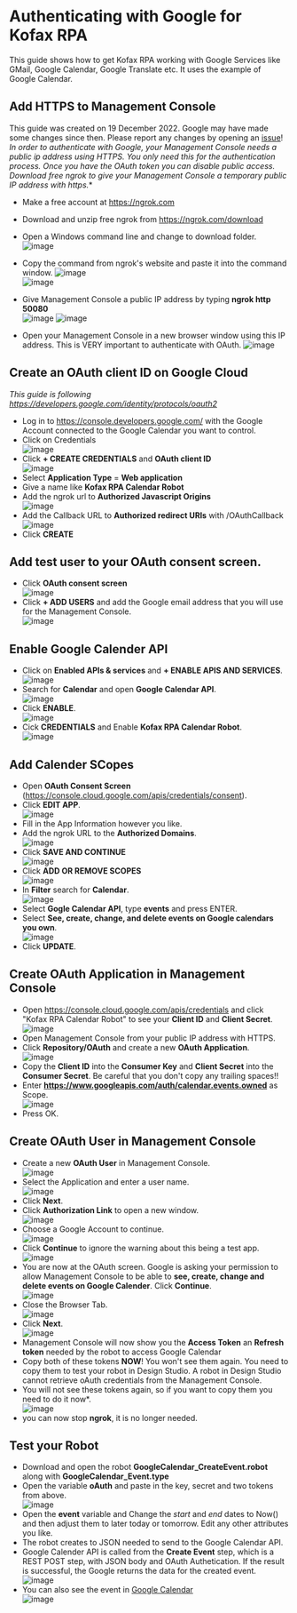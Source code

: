 # Authenticating with Google for Kofax RPA
This guide shows how to get Kofax RPA working with Google Services like GMail, Google Calendar, Google Translate etc. It uses the example of Google Calendar.  
## Add HTTPS to Management Console
This guide was created on 19 December 2022. Google may have made some changes since then. Please report any changes by opening an [issue](https://github.com/KofaxRPA/Google/issues/new)!  
*In order to authenticate with Google, your Management Console needs a public ip address using HTTPS. You only need this for the authentication process. Once you have the OAuth token you can disable public access.*  
*Download free ngrok to give your Management Console a temporary public IP address with https.**  
* Make a free account at https://ngrok.com
* Download and unzip free ngrok from https://ngrok.com/download
* Open a Windows command line and change to download folder.  
![image](https://user-images.githubusercontent.com/47416964/208402679-2012336c-e891-4e26-a887-0d93ee01ef71.png)
* Copy the command from ngrok's website and paste it into the command window.
![image](https://user-images.githubusercontent.com/47416964/208402282-40f252a6-02e7-4942-a913-ddd020280906.png)  
![image](https://user-images.githubusercontent.com/47416964/208402864-a84ac121-5284-4493-ba5b-6db199485c5f.png)
* Give Management Console a public IP address by typing **ngrok http 50080**  
![image](https://user-images.githubusercontent.com/47416964/208403175-6e0da069-3c07-4809-a941-83715da69878.png)
![image](https://user-images.githubusercontent.com/47416964/208403507-c94911e1-4e82-4d78-bce2-cc676b3f8639.png)

* Open your Management Console in a new browser window using this IP address. This is VERY important to authenticate with OAuth.
![image](https://user-images.githubusercontent.com/47416964/208403660-8c82e9c0-0031-4920-98ed-3912f29fee14.png)

## Create an OAuth client ID on Google Cloud
*This guide is following https://developers.google.com/identity/protocols/oauth2*
* Log in to https://console.developers.google.com/ with the Google Account connected to the Google Calendar you want to control.
* Click on Credentials  
![image](https://user-images.githubusercontent.com/47416964/208400550-88fa7755-169a-4ac5-9630-ed0aed8475c4.png)
* Click **+ CREATE CREDENTIALS** and **OAuth client ID**  
![image](https://user-images.githubusercontent.com/47416964/208400825-c7a66bcd-49c2-4df2-a703-1d268ca4b705.png)
* Select **Application Type** = **Web application**
* Give a name like **Kofax RPA Calendar Robot**
* Add the ngrok url to **Authorized Javascript Origins**  
![image](https://user-images.githubusercontent.com/47416964/208404398-e4e9a09b-511e-48e5-8e87-6317871b0b5d.png)
* Add the Callback URL to **Authorized redirect URIs** with /OAuthCallback  
![image](https://user-images.githubusercontent.com/47416964/208404528-f8bbce0a-4660-4fbf-86ba-a4300d1c1288.png)
* Click **CREATE**
## Add test user to your OAuth consent screen.
* Click **OAuth consent screen**  
![image](https://user-images.githubusercontent.com/47416964/208404740-0a64b2a1-63c4-42da-94a1-5057f8d3295f.png)
* Click **+ ADD USERS** and add the Google email address that you will use for the Management Console.  
![image](https://user-images.githubusercontent.com/47416964/208405351-3c006b61-5f70-4b41-b538-0c5e48ebf3d8.png)
## Enable Google Calender API
* Click on **Enabled APIs & services** and **+ ENABLE APIS AND SERVICES**.  
![image](https://user-images.githubusercontent.com/47416964/208407182-6750f8fd-497a-4250-a4e7-25c249067bc4.png)
* Search for **Calendar** and open **Google Calendar API**.  
![image](https://user-images.githubusercontent.com/47416964/208407451-80887782-adc7-4799-8d5f-91bb12e522fc.png)  
*  Click **ENABLE**.  
![image](https://user-images.githubusercontent.com/47416964/208407539-2ff9a4bd-ee73-4fe2-932d-359bd270e859.png)
* Cick **CREDENTIALS** and Enable **Kofax RPA Calendar Robot**.  
![image](https://user-images.githubusercontent.com/47416964/208407727-75889799-99f1-4117-bb8b-746ce5a9b5be.png)
## Add Calender SCopes
* Open **OAuth Consent Screen** (https://console.cloud.google.com/apis/credentials/consent).
* Click **EDIT APP**.  
![image](https://user-images.githubusercontent.com/47416964/208409952-67be182a-c7ce-412c-b487-ef512ff81d43.png)
* Fill in the App Information however you like.
* Add the ngrok URL to the **Authorized Domains**.  
![image](https://user-images.githubusercontent.com/47416964/208410173-0dd87ddd-1dd2-40d8-80bb-97826b576273.png)
* Click **SAVE AND CONTINUE**  
![image](https://user-images.githubusercontent.com/47416964/208410238-1b984a52-d580-4657-a50e-bdd471889f88.png)
* Click **ADD OR REMOVE SCOPES**  
![image](https://user-images.githubusercontent.com/47416964/208410358-bb12af7f-3756-4670-a1b9-5999e419b916.png)
* In **Filter** search for **Calendar**.  
![image](https://user-images.githubusercontent.com/47416964/208410678-fa114cc0-f4b8-4638-8613-720f32c24a35.png)
* Select **Gogle Calendar API**, type **events** and press ENTER.  
* Select **See, create, change, and delete events on Google calendars you own**.  
![image](https://user-images.githubusercontent.com/47416964/208410950-dc927d42-c9df-49d5-ab06-4b6e06ff22c0.png)
*  Click **UPDATE**.

## Create OAuth Application in Management Console
* Open https://console.cloud.google.com/apis/credentials and click "Kofax RPA Calendar Robot" to see your **Client ID** and **Client Secret**.  
![image](https://user-images.githubusercontent.com/47416964/208408456-77f3d962-72d7-4c3f-9a1e-5f7bacdfa662.png)
* Open Management Console from your public IP address with HTTPS.  
* Click **Repository/OAuth** and create a new **OAuth Application**.  
![image](https://user-images.githubusercontent.com/47416964/208408066-9f81b067-2b23-42d0-9bf8-82f9232df543.png)
* Copy the **Client ID** into the **Consumer Key** and **Client Secret** into the **Consumer Secret**. Be careful that you don't copy any trailing spaces!!
* Enter **https://www.googleapis.com/auth/calendar.events.owned** as Scope.  
![image](https://user-images.githubusercontent.com/47416964/208411329-37a90031-7a7b-418c-baa4-9388b2f5e0cb.png)
* Press OK.
## Create OAuth User in Management Console
* Create a new **OAuth User** in Management Console.  
![image](https://user-images.githubusercontent.com/47416964/208411505-053264ca-5e4f-482d-8240-75cddf2ed2f1.png)
* Select the Application and enter a user name.  
![image](https://user-images.githubusercontent.com/47416964/208411736-7e9f242f-f96b-4ca0-ab63-5b6a834b0b8d.png)
* Click **Next**.
* Click **Authorization Link** to open a new window.  
![image](https://user-images.githubusercontent.com/47416964/208411876-7a20a08e-ba5f-43d5-8c36-833382597bd6.png)
* Choose a Google Account to continue.  
![image](https://user-images.githubusercontent.com/47416964/208415138-c5ad4d32-1cbe-4239-9b25-b2768cdcc92f.png)
* Click **Continue** to ignore the warning about this being a test app.  
![image](https://user-images.githubusercontent.com/47416964/208415227-5d83f919-1acc-4e0a-895a-f16727e1d8c5.png)
* You are now at the OAuth screen. Google is asking your permission to allow Management Console to be able to **see, create, change and delete events on Google Calender**. Click **Continue**.  
![image](https://user-images.githubusercontent.com/47416964/208415444-c83f98ec-9b11-4f2a-8a01-d26aa4ec9176.png)  
* Close the Browser Tab.  
![image](https://user-images.githubusercontent.com/47416964/208415672-8ce52d14-aa34-4478-88d1-68754f1aa3aa.png)
* Click **Next**.  
![image](https://user-images.githubusercontent.com/47416964/208415765-5e6d5090-14f8-4cad-867d-bea72e1b1bd0.png)
* Management Console will now show you the **Access Token** an **Refresh token** needed by the robot to access Google Calendar
* Copy both of these tokens **NOW**! You won't see them again. You need to copy them to test your robot in Design Studio. A robot in Design Studio cannot retrieve oAuth credentials from the Management Console.  
* You will not see these tokens again, so if you want to copy them you need to do it now*.  
![image](https://user-images.githubusercontent.com/47416964/208416041-52ee85c4-54bd-4d9d-bc78-097a117955a2.png)
* you can now stop **ngrok**, it is no longer needed.
## Test your Robot
* Download and open the robot **GoogleCalendar_CreateEvent.robot** along with **GoogleCalendar_Event.type**
* Open the variable **oAuth** and paste in the key, secret and two tokens from above.  
![image](https://user-images.githubusercontent.com/47416964/208424843-6695b40c-64dc-4f5f-8a9a-836f83b90696.png)
* Open the **event** variable and Change the *start* and *end* dates to Now() and then adjust them to later today or tomorrow. Edit any other attributes you like.
* The robot creates to JSON needed to send to the Google Calendar API.
* Google Calender API is called from the **Create Event** step, which is a REST POST step, with JSON body and OAuth Authetication.  If the result is successful, the Google returns the data for the created event.  
![image](https://user-images.githubusercontent.com/47416964/208425355-3dfe1704-2ed7-4404-8713-9eaa68173dc5.png)
* You can also see the event in [Google Calendar](https://calendar.google.com)  
![image](https://user-images.githubusercontent.com/47416964/208425509-6345ab93-5ded-40c3-8019-8441403cb861.png)




